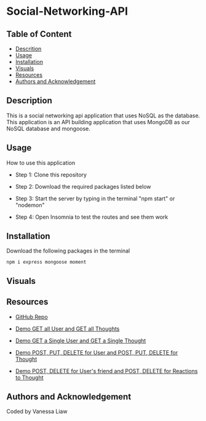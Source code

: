 # Social-Networking-API

## Table of Content 

- [Descrition](#description)
- [Usage](#usage)
- [Installation](#installation)
- [Visuals](#visuals)
- [Resources](#resources)
- [Authors and Acknowledgement](#authors-and-acknowledgement)

## Description 

This is a social networking api application that uses NoSQL as the database. This application is an API building application that uses MongoDB as our NoSQL database and mongoose. 

## Usage 

How to use this application

- Step 1: Clone this repository 

- Step 2: Download the required packages listed below

- Step 3: Start the server by typing in the terminal "npm start" or "nodemon"

- Step 4: Open Insomnia to test the routes and see them work 

## Installation 

Download the following packages in the terminal

```
npm i express mongoose moment
```

## Visuals 

## Resources 

- [GitHub Repo](https://github.com/VanessaLiaw021/social-networking-api)

- [Demo GET all User and GET all Thoughts](https://drive.google.com/file/d/19dicnadsEo93bNGvrX0AzVlkwzy631dH/view)

- [Demo GET a Single User and GET a Single Thought](https://drive.google.com/file/d/1u_95oV-337aQNq7L-FcogLa3uBJQN4zg/view)

- [Demo POST, PUT, DELETE for User and POST, PUT, DELETE for Thought]()

- [Demo POST, DELETE for User's friend and POST, DELETE for Reactions to Thought]()

## Authors and Acknowledgement

Coded by Vanessa Liaw